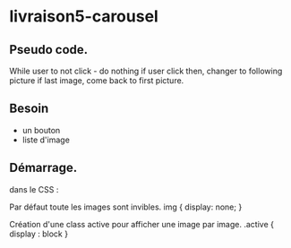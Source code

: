# livraison5-carousel

## Pseudo code.
While user to not click - do nothing
if user click then, changer to following picture
if last image, come back to first picture.

## Besoin
- un bouton
- liste d'image

## Démarrage.

dans le CSS : 

Par défaut toute les images sont invibles.
img {
    display: none;
}

Création d'une class active pour afficher une image par image.
.active {
    display : block
}

